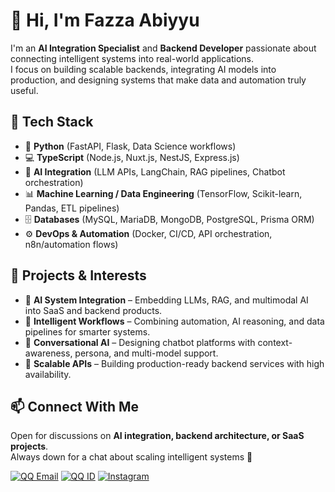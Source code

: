 # 👋 Hi, I'm Fazza Abiyyu

I'm an **AI Integration Specialist** and **Backend Developer** passionate about connecting intelligent systems into real-world applications.  
I focus on building scalable backends, integrating AI models into production, and designing systems that make data and automation truly useful.

## 🚀 Tech Stack

- 🐍 **Python** (FastAPI, Flask, Data Science workflows)  
- 💻 **TypeScript** (Node.js, Nuxt.js, NestJS, Express.js)  
- 🤖 **AI Integration** (LLM APIs, LangChain, RAG pipelines, Chatbot orchestration)  
- 📊 **Machine Learning / Data Engineering** (TensorFlow, Scikit-learn, Pandas, ETL pipelines)  
- 🗄️ **Databases** (MySQL, MariaDB, MongoDB, PostgreSQL, Prisma ORM)  
- ⚙️ **DevOps & Automation** (Docker, CI/CD, API orchestration, n8n/automation flows)  

## 🔬 Projects & Interests

- 🔌 **AI System Integration** – Embedding LLMs, RAG, and multimodal AI into SaaS and backend products.  
- 🧠 **Intelligent Workflows** – Combining automation, AI reasoning, and data pipelines for smarter systems.  
- 💬 **Conversational AI** – Designing chatbot platforms with context-awareness, persona, and multi-model support.  
- 📡 **Scalable APIs** – Building production-ready backend services with high availability.  

## 📫 Connect With Me

Open for discussions on **AI integration, backend architecture, or SaaS projects**.  
Always down for a chat about scaling intelligent systems 🚀

[![QQ Email](https://img.shields.io/badge/Email-fazza__abiyyu%40qq.com-blue?logo=qq&logoColor=white)](mailto:fazza_abiyyu@qq.com)
[![QQ ID](https://img.shields.io/badge/QQ-fazza__abiyyu-red?logo=tencent-qq&logoColor=white)](https://im.qq.com)
[![Instagram](https://img.shields.io/badge/Instagram-fazza__abiyyu-purple?logo=instagram&logoColor=white)](https://instagram.com/fazza_abiyyu)

